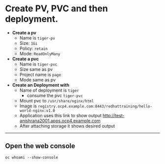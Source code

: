 # Create PV, PVC and then deployment.
- **Create a pv**
	- Name is `tiger-pv`
	- Size: `1Gi`
	- Policy: `retain`
	- Mode: `ReadOnlyMany`
- **Create a pvc**
	- Name is `tiger-pvc`
	- Size same as pv
	- Project name is `page`
	- Mode same as pv
- **Create an Deployment with**
	- Name of deployment is `tiger`
        - consume the pvc `tiger-pvc`
   	- Mount pvc to `/usr/share/nginx/html`
	- Image is  `registry.ocp4.example.com:8443/redhattraining/hello-world-nginx:v1.0`
	- Application uses this link to show output http://test-anishrana2001.apps.ocp4.example.com
	- After attaching storage it shows desired output
---

## Open the web console 
```
oc whoami --show-console
```
